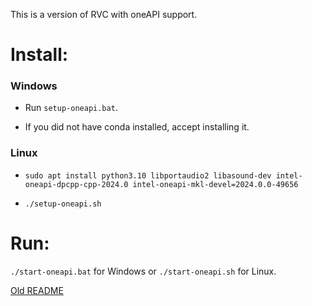This is a version of RVC with oneAPI support.

# Install:

### Windows

- Run `setup-oneapi.bat`.

- If you did not have conda installed, accept installing it.

### Linux

- `sudo apt install python3.10 libportaudio2 libasound-dev intel-oneapi-dpcpp-cpp-2024.0 intel-oneapi-mkl-devel=2024.0.0-49656`

- `./setup-oneapi.sh`

# Run:

`./start-oneapi.bat` for Windows or `./start-oneapi.sh` for Linux.

[Old README](/README_old.md)